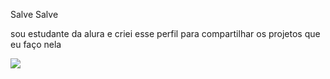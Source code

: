 Salve Salve

sou estudante da alura e criei esse perfil para compartilhar os projetos que eu faço nela


![](https://tenor.com/pt-BR/view/manoel-gomes-caneta-azul-azul-caneta-de-olho-gif-27212417](https://media1.tenor.com/m/Va4u9ZAwCmgAAAAd/manoel-gomes-caneta-azul-azul-caneta.gif))
